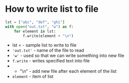 # How to write list to file

```python
lst = ["abc", "def", "ghi"]
with open("out.txt", "w") as f:
    for element in lst:
        f.write(element + "\n")
```

- lst = - sample list to write to file
- `'out.txt'` - name of the file to read
- `'w'` - used so that we can write something into new file
- `f.write` - writes specified text into file
-  + "\n" - add new file after each element of the list
- `element` - item of list
